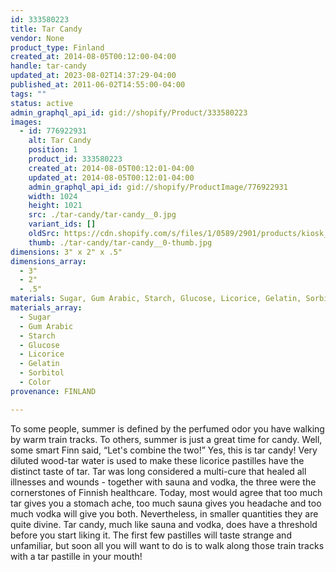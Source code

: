 ```yaml
---
id: 333580223
title: Tar Candy
vendor: None
product_type: Finland
created_at: 2014-08-05T00:12:00-04:00
handle: tar-candy
updated_at: 2023-08-02T14:37:29-04:00
published_at: 2011-06-02T14:55:00-04:00
tags: ""
status: active
admin_graphql_api_id: gid://shopify/Product/333580223
images:
  - id: 776922931
    alt: Tar Candy
    position: 1
    product_id: 333580223
    created_at: 2014-08-05T00:12:01-04:00
    updated_at: 2014-08-05T00:12:01-04:00
    admin_graphql_api_id: gid://shopify/ProductImage/776922931
    width: 1024
    height: 1021
    src: ./tar-candy/tar-candy__0.jpg
    variant_ids: []
    oldSrc: https://cdn.shopify.com/s/files/1/0589/2901/products/kiosk_fi_TARLION.jpeg?v=1407211921
    thumb: ./tar-candy/tar-candy__0-thumb.jpg
dimensions: 3" x 2" x .5"
dimensions_array:
  - 3"
  - 2"
  - .5"
materials: Sugar, Gum Arabic, Starch, Glucose, Licorice, Gelatin, Sorbitol & Color
materials_array:
  - Sugar
  - Gum Arabic
  - Starch
  - Glucose
  - Licorice
  - Gelatin
  - Sorbitol
  - Color
provenance: FINLAND

---
```


To some people, summer is defined by the perfumed odor you have walking by warm train tracks. To others, summer is just a great time for candy. Well, some smart Finn said, “Let's combine the two!” Yes, this is tar candy! Very diluted wood-tar water is used to make these licorice pastilles have the distinct taste of tar. Tar was long considered a multi-cure that healed all illnesses and wounds - together with sauna and vodka, the three were the cornerstones of Finnish healthcare. Today, most would agree that too much tar gives you a stomach ache, too much sauna gives you headache and too much vodka will give you both. Nevertheless, in smaller quantities they are quite divine. Tar candy, much like sauna and vodka, does have a threshold before you start liking it. The first few pastilles will taste strange and unfamiliar, but soon all you will want to do is to walk along those train tracks with a tar pastille in your mouth!